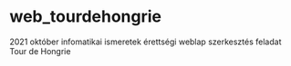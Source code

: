# web_tourdehongrie
2021 október infomatikai ismeretek érettségi weblap szerkesztés feladat
Tour de Hongrie

